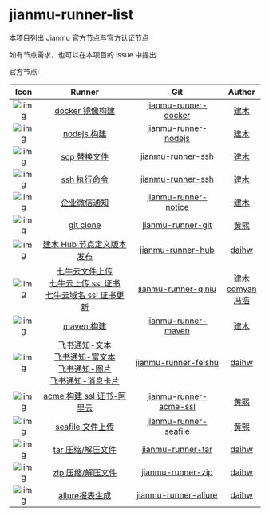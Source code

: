 # jianmu-runner-list

本项目列出 Jianmu 官方节点与官方认证节点

如有节点需求，也可以在本项目的 issue 中提出

官方节点:

|                                                                        Icon                                                                        |                                                                                                                                     Runner                                                                                                                                     |                                          Git                                          |                                                Author                                                 |
| :------------------------------------------------------------------------------------------------------------------------------------------------: | :----------------------------------------------------------------------------------------------------------------------------------------------------------------------------------------------------------------------------------------------------------------------------: | :-----------------------------------------------------------------------------------: | :---------------------------------------------------------------------------------------------------: |
| ![img](https://img.jianmu.run/node-definition/icon/FvWtndEdOK9WmEc8WCmvKLYpy2Xv?imageView2/2/w/30/h/30/interlace/1/q/100%7CroundPic/radius/!25.5p) |                                                                                                         [docker 镜像构建](https://hub.jianmu.run/_/docker_image_build)                                                                                                         |   [jianmu-runner-docker](https://gitee.com/jianmu-runners/jianmu-runner-docker.git)   |                                      [建木](https://jianmu.dev)                                       |
| ![img](https://img.jianmu.run/node-definition/icon/FpON0edVLhS5j3Kgvs9i-rwljruu?imageView2/2/w/30/h/30/interlace/1/q/100%7CroundPic/radius/!25.5p) |                                                                                                              [nodejs 构建](https://hub.jianmu.run/_/nodejs_build)                                                                                                              |   [jianmu-runner-nodejs](https://gitee.com/jianmu-runners/jianmu-runner-nodejs.git)   |                                      [建木](https://jianmu.dev)                                       |
| ![img](https://img.jianmu.run/node-definition/icon/FuR2Q_RwpR-J1vBT5vQ9nhl3cRGG?imageView2/2/w/30/h/30/interlace/1/q/100%7CroundPic/radius/!25.5p) |                                                                                                              [scp 替换文件](https://hub.jianmu.run/_/scp_resouce)                                                                                                              |      [jianmu-runner-ssh](https://gitee.com/jianmu-runners/jianmu-runner-ssh.git)      |                                      [建木](https://jianmu.dev)                                       |
| ![img](https://img.jianmu.run/node-definition/icon/FuR2Q_RwpR-J1vBT5vQ9nhl3cRGG?imageView2/2/w/30/h/30/interlace/1/q/100%7CroundPic/radius/!25.5p) |                                                                                                                [ssh 执行命令](https://hub.jianmu.run/_/ssh_cmd)                                                                                                                |      [jianmu-runner-ssh](https://gitee.com/jianmu-runners/jianmu-runner-ssh.git)      |                                      [建木](https://jianmu.dev)                                       |
| ![img](https://img.jianmu.run/node-definition/icon/Fm-mFNmB-yLjzHprqYzStHx12E0t?imageView2/2/w/30/h/30/interlace/1/q/100%7CroundPic/radius/!25.5p) |                                                                                                              [企业微信通知](https://hub.jianmu.run/_/qywx_notice)                                                                                                              |   [jianmu-runner-notice](https://gitee.com/jianmu-runners/jianmu-runner-notice.git)   |                                      [建木](https://jianmu.dev)                                       |
| ![img](https://img.jianmu.run/node-definition/icon/FikR5g_gILRZjr-olpMqypjhfuj3?imageView2/2/w/30/h/30/interlace/1/q/100%7CroundPic/radius/!25.5p) |                                                                                                                [git clone](https://hub.jianmu.run/_/git_clone)                                                                                                                 |      [jianmu-runner-git](https://gitee.com/jianmu-runners/jianmu-runner-git.git)      |                                  [黄熙](https://gitee.com/canon_xi)                                   |
| ![img](https://img.jianmu.run/node-definition/icon/FuldakfWy16et8gfoLhrhqjmrFgA?imageView2/2/w/30/h/30/interlace/1/q/100%7CroundPic/radius/!25.5p) |                                                                                                       [建木 Hub 节点定义版本发布](https://hub.jianmu.run/_/hub_publish)                                                                                                        |      [jianmu-runner-hub](https://gitee.com/jianmu-runners/jianmu-runner-hub.git)      |                                [daihw](https://gitee.com/generations)                                 |
| ![img](https://img.jianmu.run/node-definition/icon/FjLa8W_mgaQc6ZuZ_JccCyxY4wDr?imageView2/2/w/30/h/30/interlace/1/q/100%7CroundPic/radius/!25.5p) |                                 [七牛云文件上传](https://hub.jianmu.run/_/qiniu_upload) <br> [七牛云上传 ssl 证书](https://hub.jianmu.run/_/qiniu_ssl_upload) <br> [七牛云域名 ssl 证书更新](https://hub.jianmu.run/_/qiniu_domain_ssl_update)                                 |    [jianmu-runner-qiniu](https://gitee.com/jianmu-runners/jianmu-runner-qiniu.git)    | [建木](https://jianmu.dev) <br> [comyan](https://gitee.com/comyan)<br>[冯浩](https://gitee.com/qbhfh) |
| ![img](https://img.jianmu.run/node-definition/icon/FjIcOhP7DXyU8LfuoqkQ96hK7itw?imageView2/2/w/30/h/30/interlace/1/q/100%7CroundPic/radius/!25.5p) |                                                                                                               [maven 构建](https://hub.jianmu.run/_/maven_build)                                                                                                               |    [jianmu-runner-maven](https://gitee.com/jianmu-runners/jianmu-runner-maven.git)    |                                      [建木](https://jianmu.dev)                                       |
| ![img](https://img.jianmu.run/node-definition/icon/FhaFsSZDMEklnTnzLc1qcj1IWXH5?imageView2/2/w/30/h/30/interlace/1/q/100%7CroundPic/radius/!25.5p) | [飞书通知-文本](https://hub.jianmu.run/_/feishu_notice_text) <br> [飞书通知-富文本](https://hub.jianmu.run/_/feishu_notice_post) <br>[飞书通知-图片](https://hub.jianmu.run/_/feishu_notice_image) <br>[飞书通知-消息卡片](https://hub.jianmu.run/_/feishu_notice_interactive) |   [jianmu-runner-feishu](https://gitee.com/jianmu-runners/jianmu-runner-feishu.git)   |                                [daihw](https://gitee.com/generations)                                 |
| ![img](https://img.jianmu.run/node-definition/icon/FhJotcreNFwAAio6zF-d75-zuCCf?imageView2/2/w/30/h/30/interlace/1/q/100%7CroundPic/radius/!25.5p) |                                                                                                     [acme 构建 ssl 证书-阿里云](https://hub.jianmu.run/_/acme_ssl_aliyun)                                                                                                      | [jianmu-runner-acme-ssl](https://gitee.com/jianmu-runners/jianmu-runner-acme-ssl.git) |                                  [黄熙](https://gitee.com/canon_xi)                                   |
| ![img](https://img.jianmu.run/node-definition/icon/FjG9eU2DVdG-5eC9DUQ_juPkyie2?imageView2/2/w/30/h/30/interlace/1/q/100%7CroundPic/radius/!25.5p) |                                                                                                          [seafile 文件上传](https://hub.jianmu.run/_/seafile_upload)                                                                                                           |  [jianmu-runner-seafile](https://gitee.com/jianmu-runners/jianmu-runner-seafile.git)  |                                  [黄熙](https://gitee.com/canon_xi)                                   |
| ![img](https://img.jianmu.run/node-definition/icon/Fk5hx9DxszYY8DFuHeRW8TaJxPlu?imageView2/2/w/30/h/30/interlace/1/q/100%7CroundPic/radius/!25.5p) |                                                                                                             [tar 压缩/解压文件](https://hub.jianmu.run/_/pack_tar)                                                                                                             |      [jianmu-runner-tar](https://gitee.com/jianmu-runners/jianmu-runner-tar.git)      |                                [daihw](https://gitee.com/generations)                                 |
| ![img](https://img.jianmu.run/node-definition/icon/FjyC_qHh_xVe2B3Ey4Iaw-Arfebv?imageView2/2/w/30/h/30/interlace/1/q/100%7CroundPic/radius/!25.5p) |                                                                                                             [zip 压缩/解压文件](https://hub.jianmu.run/_/pack_zip)                                                                                                             |      [jianmu-runner-zip](https://gitee.com/jianmu-runners/jianmu-runner-zip.git)      |                                [daihw](https://gitee.com/generations)                                 |
| ![img](https://img.jianmu.run/node-definition/icon/Fn38OYww-GzUxd6ygXGCTNo9FxtZ?imageView2/2/w/30/h/30/interlace/1/q/100%7CroundPic/radius/!25.5p) |                                                                                                             [allure报表生成](https://hub.jianmu.run/_/allure_report)                                                                                                             |      [jianmu-runner-allure](https://gitee.com/jianmu-runners/jianmu-runner-allure.git)      |                                [daihw](https://gitee.com/generations)                                 |

